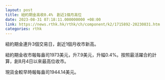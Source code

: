 ```yaml
---
layout: post
title: 紐約期金高收0.4%　創近1個月高位
date: 2023-08-31 07:18:11.000000000 +08:00
link: https://news.rthk.hk/rthk/ch/component/k2/1715892-20230831.htm
categories: rthk
---
```


紐約期金連升3個交易日，創近1個月收市新高。

紐約期金收市報每盎司1973美元，升7.9美元，升幅0.4%。按照最活躍合約計算，創8月4日以來最高位收市。

現貨金較早時報每盎司1944.14美元。
